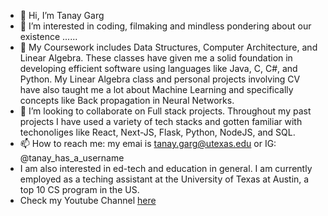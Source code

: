- 👋 Hi, I’m Tanay Garg
- 👀 I’m interested in coding, filmaking and mindless pondering about our existence ......
- 🌱 My Coursework includes Data Structures, Computer Architecture, and Linear Algebra. These classes have given me a solid foundation in developing efficient software using languages like Java, C, C#, and Python. My Linear Algebra class and personal projects involving CV have also taught me a lot about Machine Learning and specifically concepts like Back propagation in Neural Networks.
- 💞️ I’m looking to collaborate on Full stack projects. Throughout my past projects I have used a variety of tech stacks and gotten familiar with techonoliges like React, Next-JS, Flask, Python, NodeJS, and SQL. 
- 📫 How to reach me: my emai is tanay.garg@utexas.edu or IG: @tanay_has_a_username
- I am also interested in ed-tech and education in general. I am currently employed as a teching assistant at the University of Texas at Austin, a top 10 CS program in the US.
- Check my Youtube Channel [here](https://www.youtube.com/SpotlightInSpace)

<!---
Tanyk2004/Tanyk2004 is a ✨ special ✨ repository because its `README.md` (this file) appears on your GitHub profile.
You can click the Preview link to take a look at your changes.
--->
